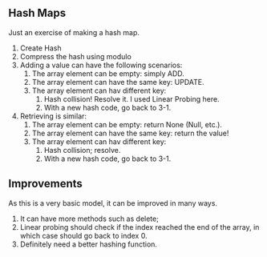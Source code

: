 ## Hash Maps

Just an exercise of making a hash map.

1. Create Hash
2. Compress the hash using modulo
3. Adding a value can have the following scenarios:
   1. The array element can be empty: simply ADD.
   2. The array element can have the same key: UPDATE.
   3. The array element can hav different key:
      1. Hash collision! Resolve it. I used Linear Probing here.
      2. With a new hash code, go back to 3-1.
4. Retrieving is similar:
   1. The array element can be empty: return None (Null, etc.).
   2. The array element can have the same key: return the value!
   3. The array element can hav different key:
      1. Hash collision; resolve.
      2. With a new hash code, go back to 3-1.

## Improvements

As this is a very basic model, it can be improved in many ways.

1. It can have more methods such as delete;
2. Linear probing should check if the index reached the end of the array, in which case should go back to index 0.
3. Definitely need a better hashing function.
